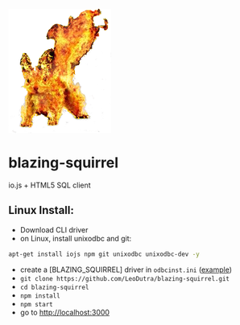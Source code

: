 ![blazing-squirrel](visual/bs.png)
# blazing-squirrel #
io.js + HTML5 SQL client

## Linux Install:
+ Download CLI driver
+ on Linux, install unixodbc and git:
```sh
apt-get install iojs npm git unixodbc unixodbc-dev -y
```
+ create a [BLAZING_SQUIRREL] driver in `odbcinst.ini` ([example](examples/linux/odbcinst.ini))
+ `git clone https://github.com/LeoDutra/blazing-squirrel.git`
+ `cd blazing-squirrel`
+ `npm install`
+ `npm start`
+ go to [http://localhost:3000]()
